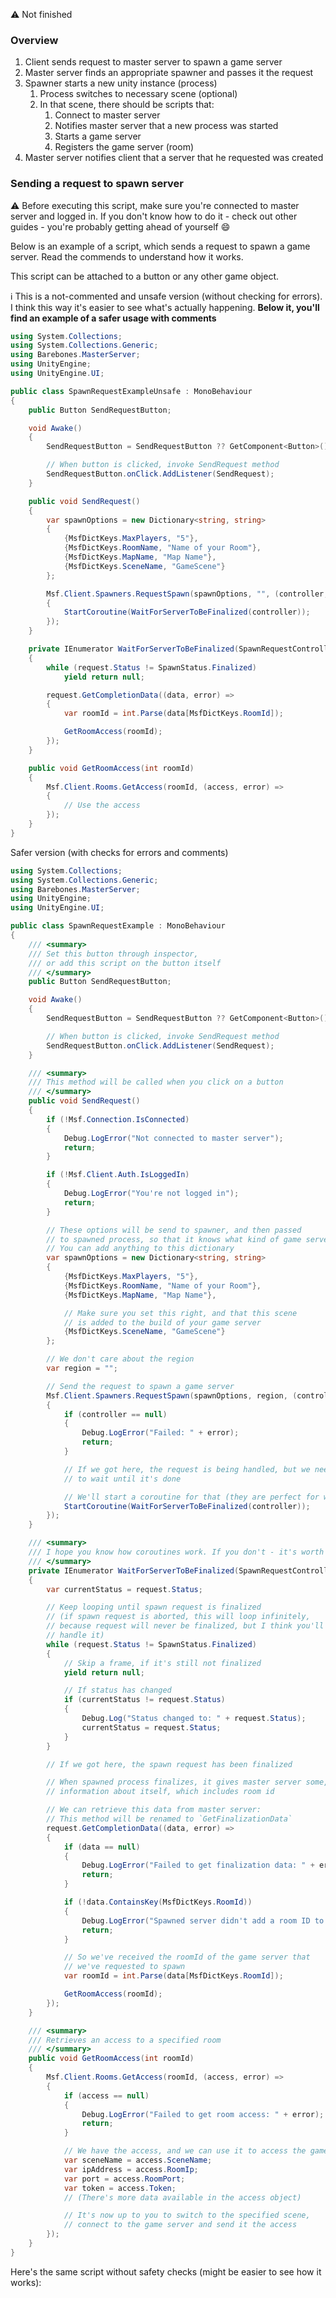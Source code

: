 ⚠️ Not finished

### Overview

1. Client sends request to master server to spawn a game server
1. Master server finds an appropriate spawner and passes it the request
1. Spawner starts a new unity instance (process)
   1. Process switches to necessary scene (optional)
   1. In that scene, there should be scripts that:
      1. Connect to master server
      1. Notifies master server that a new process was started
      1. Starts a game server
      1. Registers the game server (room)
1. Master server notifies client that a server that he requested was created

### Sending a request to spawn server

⚠️ Before executing this script, make sure you're connected to master server and logged in. If you don't know how to do it - check out other guides - you're probably getting ahead of yourself 😄 

Below is an example of a script, which sends a request to spawn a game server. Read the commends to understand how it works.

This script can be attached to a button or any other game object.

ℹ️  This is a not-commented and unsafe version (without checking for errors). I think this way it's easier to see what's actually happening. **Below it, you'll find an example of a safer usage with comments**

``` C#
using System.Collections;
using System.Collections.Generic;
using Barebones.MasterServer;
using UnityEngine;
using UnityEngine.UI;

public class SpawnRequestExampleUnsafe : MonoBehaviour
{
    public Button SendRequestButton;

    void Awake()
    {
        SendRequestButton = SendRequestButton ?? GetComponent<Button>();

        // When button is clicked, invoke SendRequest method
        SendRequestButton.onClick.AddListener(SendRequest);
    }

    public void SendRequest()
    {
        var spawnOptions = new Dictionary<string, string>
        {
            {MsfDictKeys.MaxPlayers, "5"},
            {MsfDictKeys.RoomName, "Name of your Room"},
            {MsfDictKeys.MapName, "Map Name"},
            {MsfDictKeys.SceneName, "GameScene"}
        };

        Msf.Client.Spawners.RequestSpawn(spawnOptions, "", (controller, error) =>
        {
            StartCoroutine(WaitForServerToBeFinalized(controller));
        });
    }

    private IEnumerator WaitForServerToBeFinalized(SpawnRequestController request)
    {
        while (request.Status != SpawnStatus.Finalized)
            yield return null;

        request.GetCompletionData((data, error) =>
        {
            var roomId = int.Parse(data[MsfDictKeys.RoomId]);

            GetRoomAccess(roomId);
        });
    }

    public void GetRoomAccess(int roomId)
    {
        Msf.Client.Rooms.GetAccess(roomId, (access, error) =>
        {
            // Use the access
        });
    }
}

```

Safer version (with checks for errors and comments)

``` C#
using System.Collections;
using System.Collections.Generic;
using Barebones.MasterServer;
using UnityEngine;
using UnityEngine.UI;

public class SpawnRequestExample : MonoBehaviour
{
    /// <summary>
    /// Set this button through inspector,
    /// or add this script on the button itself
    /// </summary>
    public Button SendRequestButton;

    void Awake()
    {
        SendRequestButton = SendRequestButton ?? GetComponent<Button>();

        // When button is clicked, invoke SendRequest method
        SendRequestButton.onClick.AddListener(SendRequest);
    }

    /// <summary>
    /// This method will be called when you click on a button
    /// </summary>
    public void SendRequest()
    {
        if (!Msf.Connection.IsConnected)
        {
            Debug.LogError("Not connected to master server");
            return;
        }

        if (!Msf.Client.Auth.IsLoggedIn)
        {
            Debug.LogError("You're not logged in");
            return;
        }

        // These options will be send to spawner, and then passed
        // to spawned process, so that it knows what kind of game server to start.
        // You can add anything to this dictionary
        var spawnOptions = new Dictionary<string, string>
        {
            {MsfDictKeys.MaxPlayers, "5"},
            {MsfDictKeys.RoomName, "Name of your Room"},
            {MsfDictKeys.MapName, "Map Name"},

            // Make sure you set this right, and that this scene
            // is added to the build of your game server
            {MsfDictKeys.SceneName, "GameScene"}
        };

        // We don't care about the region
        var region = "";

        // Send the request to spawn a game server
        Msf.Client.Spawners.RequestSpawn(spawnOptions, region, (controller, error) =>
        {
            if (controller == null)
            {
                Debug.LogError("Failed: " + error);
                return;
            }

            // If we got here, the request is being handled, but we need
            // to wait until it's done

            // We'll start a coroutine for that (they are perfect for waiting ^_^)
            StartCoroutine(WaitForServerToBeFinalized(controller));
        });
    }

    /// <summary>
    /// I hope you know how coroutines work. If you don't - it's worth checking it out
    /// </summary>
    private IEnumerator WaitForServerToBeFinalized(SpawnRequestController request)
    {
        var currentStatus = request.Status;

        // Keep looping until spawn request is finalized
        // (if spawn request is aborted, this will loop infinitely, 
        // because request will never be finalized, but I think you'll know how to
        // handle it)
        while (request.Status != SpawnStatus.Finalized)
        {
            // Skip a frame, if it's still not finalized
            yield return null;

            // If status has changed
            if (currentStatus != request.Status)
            {
                Debug.Log("Status changed to: " + request.Status);
                currentStatus = request.Status;
            }
        }

        // If we got here, the spawn request has been finalized

        // When spawned process finalizes, it gives master server some,
        // information about itself, which includes room id

        // We can retrieve this data from master server:
        // This method will be renamed to `GetFinalizationData`
        request.GetCompletionData((data, error) =>
        {
            if (data == null)
            {
                Debug.LogError("Failed to get finalization data: " + error);
                return;
            }

            if (!data.ContainsKey(MsfDictKeys.RoomId))
            {
                Debug.LogError("Spawned server didn't add a room ID to finalization data");
                return;
            }

            // So we've received the roomId of the game server that
            // we've requested to spawn
            var roomId = int.Parse(data[MsfDictKeys.RoomId]);

            GetRoomAccess(roomId);
        }); 
    }

    /// <summary>
    /// Retrieves an access to a specified room
    /// </summary>
    public void GetRoomAccess(int roomId)
    {
        Msf.Client.Rooms.GetAccess(roomId, (access, error) =>
        {
            if (access == null)
            {
                Debug.LogError("Failed to get room access: " + error);
                return;
            }

            // We have the access, and we can use it to access the game server
            var sceneName = access.SceneName;
            var ipAddress = access.RoomIp;
            var port = access.RoomPort;
            var token = access.Token;
            // (There's more data available in the access object)

            // It's now up to you to switch to the specified scene,
            // connect to the game server and send it the access
        });
    }
}
```

Here's the same script without safety checks (might be easier to see how it works):


